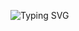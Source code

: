 <img src="https://readme-typing-svg.herokuapp.com?font=Fira+Code&weight=500&duration=4000&pause=500&color=0EB1F7&width=435&lines=MicroPlayer;Music+is+always+near" 
  alt="Typing SVG" />
